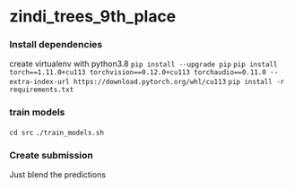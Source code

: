 # zindi_trees_9th_place


### Install dependencies
create virtualenv with python3.8
`pip install --upgrade pip`
`pip install torch==1.11.0+cu113 torchvision==0.12.0+cu113 torchaudio==0.11.0 --extra-index-url https://download.pytorch.org/whl/cu113`
`pip install -r requirements.txt`


### train models
`cd src`
`./train_models.sh`

### Create submission
Just blend the predictions
